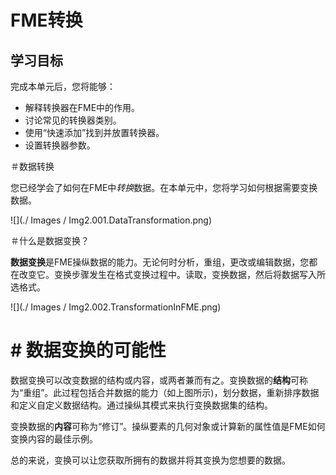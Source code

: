 # FME转换
 
## 学习目标
 
完成本单元后，您将能够：
- 解释转换器在FME中的作用。
- 讨论常见的转换器类别。
- 使用“快速添加”找到并放置转换器。
- 设置转换器参数。
 
＃数据转换
 
您已经学会了如何在FME中*转换*数据。在本单元中，您将学习如何根据需要变换数据。
 
![](./ Images / Img2.001.DataTransformation.png)
 
＃什么是数据变换？
 
**数据变换**是FME操纵数据的能力。无论何时分析，重组，更改或编辑数据，您都在改变它。变换步骤发生在格式变换过程中。读取，变换数据，然后将数据写入所选格式。
 
![](./ Images / Img2.002.TransformationInFME.png)
 
# # 数据变换的可能性
 
数据变换可以改变数据的结构或内容，或两者兼而有之。变换数据的**结构**可称为“重组”。此过程包括合并数据的能力（如上图所示)，划分数据，重新排序数据和定义自定义数据结构。通过操纵其模式来执行变换数据集的结构。
 
变换数据的**内容**可称为“修订”。操纵要素的几何对象或计算新的属性值是FME如何变换内容的最佳示例。
 
总的来说，变换可以让您获取所拥有的数据并将其变换为您想要的数据。

